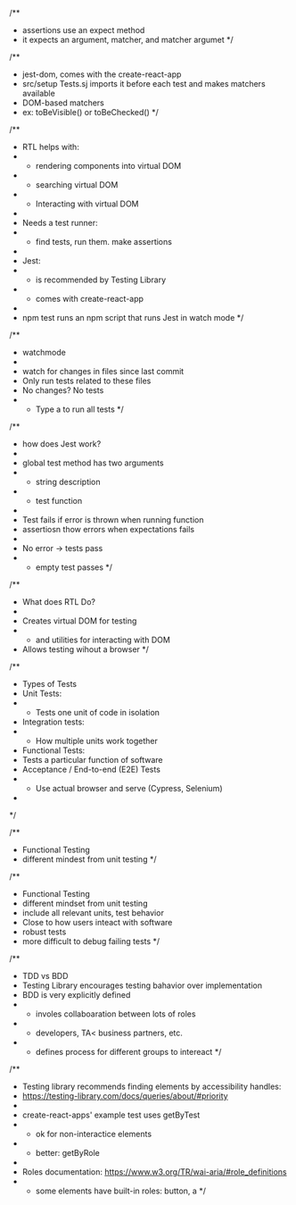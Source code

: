 

/**
 * assertions use an expect method
 * it expects an argument, matcher, and matcher argumet
 */

/**
 * jest-dom, comes with the create-react-app
 * src/setup Tests.sj imports it before each test and makes matchers available
 * DOM-based matchers
 *  ex: toBeVisible() or toBeChecked()
 */

/**
 * RTL helps with:
 * - rendering components into virtual DOM
 * - searching virtual DOM
 * - Interacting with virtual DOM
 * 
 * Needs a test runner:
 * - find tests, run them. make assertions
 * 
 * Jest:
 * - is recommended by Testing Library
 * - comes with create-react-app
 * 
 * npm test runs an npm script that runs Jest in watch mode
 */

/**
 * watchmode
 * 
 * watch for changes in files since last commit
 * Only run tests related to these files
 * No changes? No tests
 * - Type a to run all tests
 */

/**
 * how does Jest work?
 * 
 * global test method has two arguments
 * - string description
 * - test function
 * 
 * Test fails if error is thrown when running function
 * assertiosn thow errors when expectations fails
 * 
 * No error -> tests pass
 * - empty test passes
 */

/**
 * What does RTL Do?
 * 
 * Creates virtual DOM for testing
 * - and utilities for interacting with DOM
 * Allows testing wihout a browser
 */

/**
 * Types of Tests
 * Unit Tests:
 * - Tests one unit of code in isolation
 * Integration tests:
 * - How multiple units work together
 * Functional Tests: 
 * Tests a particular function of software
 * Acceptance / End-to-end (E2E) Tests
 * - Use actual browser and serve (Cypress, Selenium)
 * 
 */

/**
 * Functional Testing
 * different mindest from unit testing
 */

/**
 * Functional Testing
 * different mindset from unit testing
 * include all relevant units, test behavior
 * Close to how users inteact with software 
 * robust tests
 * more difficult to debug failing tests
 */

/**
 * TDD vs BDD
 * Testing Library encourages testing bahavior over implementation
 * BDD is very explicitly defined
 * - involes collaboaration between lots of roles
 *  - developers, TA< business partners, etc.
 * - defines process for different groups to intereact
 */

/**
 * Testing library recommends finding elements by accessibility handles:
 *  https://testing-library.com/docs/queries/about/#priority
 * 
 * create-react-apps' example test uses getByTest
 * - ok for non-interactice elements
 *  - better: getByRole
 * 
 * Roles documentation: https://www.w3.org/TR/wai-aria/#role_definitions
 * - some elements have built-in roles: button, a
 */

 